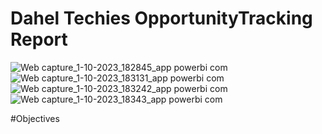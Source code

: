 # Dahel Techies OpportunityTracking Report

![Web capture_1-10-2023_182845_app powerbi com](https://github.com/Jenonah/Dahel-Techies-Opportunity-Tracking-Report/assets/138598218/14297e65-0418-4148-bf41-8448c30e3cd8)
![Web capture_1-10-2023_183131_app powerbi com](https://github.com/Jenonah/Dahel-Techies-Opportunity-Tracking-Report/assets/138598218/91b1cf64-7a75-4a1d-8d95-294153530c11)
![Web capture_1-10-2023_183242_app powerbi com](https://github.com/Jenonah/Dahel-Techies-Opportunity-Tracking-Report/assets/138598218/bc94cfa8-8edc-4f6d-a0c5-a058c7f2b7c2)
![Web capture_1-10-2023_18343_app powerbi com](https://github.com/Jenonah/Dahel-Techies-Opportunity-Tracking-Report/assets/138598218/47113d09-6c42-4f49-852c-a38573987c84)

#Objectives
